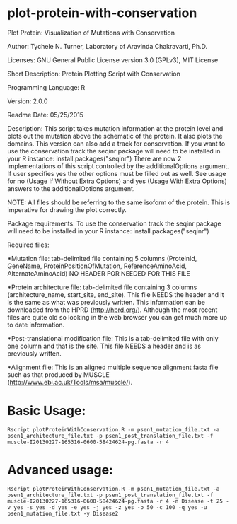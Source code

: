 plot-protein-with-conservation
==============================

Plot Protein: Visualization of Mutations with Conservation

Author: Tychele N. Turner, Laboratory of Aravinda Chakravarti, Ph.D.

Licenses: GNU General Public License version 3.0 (GPLv3), MIT License

Short Description: Protein Plotting Script with Conservation

Programming Language: R

Version: 2.0.0

Readme Date: 05/25/2015

Description: This script takes mutation information at the protein level and plots out the mutation above the schematic of the protein. It also plots the domains. This version can also add a track for conservation. If you want to use the conservation track the seqinr package will need to be installed in your R instance: install.packages("seqinr") There are now 2 implementations of this script controlled by the additionalOptions argument. If user specifies yes the other options must be filled out as well. See usage for no (Usage If Without Extra Options) and yes (Usage With Extra Options) answers to the additionalOptions argument.

NOTE: All files should be referring to the same isoform of the protein. This is imperative for drawing the plot correctly.

Package requirements: To use the conservation track the seqinr package will need to be installed in your R instance: install.packages("seqinr")

Required files:

*Mutation file: tab-delimited file containing 5 columns (ProteinId, GeneName, ProteinPositionOfMutation, ReferenceAminoAcid, AlternateAminoAcid) NO HEADER FOR NEEDED FOR THIS FILE

*Protein architecture file: tab-delimited file containing 3 columns (architecture_name, start_site, end_site). This file NEEDS the header and it is the same as what was previously written. This information can be downloaded from the HPRD (http://hprd.org/). Although the most recent files are quite old so looking in the web browser you can get much more up to date information.

*Post-translational modification file: This is a tab-delimited file with only one column and that is the site. This file NEEDS a header and is as previously written.

*Alignment file: This is an aligned multiple sequence alignment fasta file such as that produced by MUSCLE (http://www.ebi.ac.uk/Tools/msa/muscle/). 


Basic Usage:
==================================================
```
Rscript plotProteinWithConservation.R -m psen1_mutation_file.txt -a psen1_architecture_file.txt -p psen1_post_translation_file.txt -f muscle-I20130227-165316-0600-58424624-pg.fasta -r 4
```

Advanced usage:
==================================================
```
Rscript plotProteinWithConservation.R -m psen1_mutation_file.txt -a psen1_architecture_file.txt -p psen1_post_translation_file.txt -f muscle-I20130227-165316-0600-58424624-pg.fasta -r 4 -n Disease -t 25 -v yes -s yes -d yes -e yes -j yes -z yes -b 50 -c 100 -q yes -u psen1_mutation_file.txt -y Disease2
```
